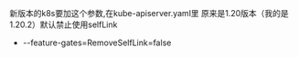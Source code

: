 新版本的k8s要加这个参数,在kube-apiserver.yaml里
原来是1.20版本（我的是1.20.2）默认禁止使用selfLink
- --feature-gates=RemoveSelfLink=false
